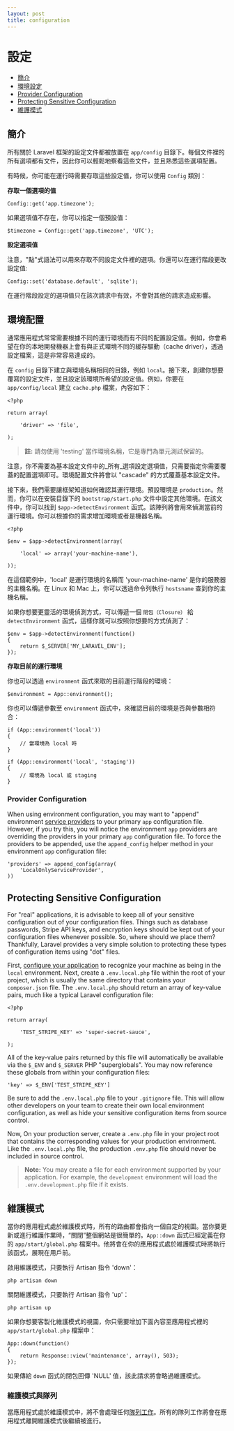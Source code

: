 ```yaml
---
layout: post
title: configuration
---
```

# 設定

- [簡介](#introduction)
- [環境設定](#environment-configuration)
- [Provider Configuration](#provider-configuration)
- [Protecting Sensitive Configuration](#protecting-sensitive-configuration)
- [維護模式](#maintenance-mode)

<a name="introduction"></a>
## 簡介

所有關於 Laravel 框架的設定文件都被放置在 `app/config` 目錄下。每個文件裡的所有選項都有文件，因此你可以輕鬆地察看這些文件，並且熟悉這些選項配置。

有時候，你可能在運行時需要存取這些設定值，你可以使用 `Config` 類別：

**存取一個選項的值**

	Config::get('app.timezone');

如果選項值不存在，你可以指定一個預設值：

	$timezone = Config::get('app.timezone', 'UTC');


**設定選項值**

注意，"點"式語法可以用來存取不同設定文件裡的選項。你還可以在運行階段更改設定值:

	Config::set('database.default', 'sqlite');

在運行階段設定的選項值只在該次請求中有效，不會對其他的請求造成影響。

<a name="environment-configuration"></a>
## 環境配置

通常應用程式常常需要根據不同的運行環境而有不同的配置設定值。例如，你會希望在你的本地開發機器上會有與正式環境不同的緩存驅動（cache driver），透過設定檔案，這是非常容易達成的。

在 `config` 目錄下建立與環境名稱相同的目錄，例如 `local`。接下來，創建你想要覆寫的設定文件，並且設定該環境所希望的設定值。例如，你要在 `app/config/local` 建立 `cache.php` 檔案，內容如下：

	<?php

	return array(

		'driver' => 'file',

	);

> **註:** 請勿使用 'testing' 當作環境名稱，它是專門為單元測試保留的。

注意，你不需要為基本設定文件中的_所有_選項設定選項值，只需要指定你需要覆蓋的配置選項即可。環境配置文件將會以 "cascade" 的方式覆蓋基本設定文件。

接下來，我們需要讓框架知道如何確認其運行環境。預設環境是 `production`。然而，你可以在安裝目錄下的 `bootstrap/start.php` 文件中設定其他環境。在該文件中，你可以找到 `$app->detectEnvironment` 函式。該陣列將會用來偵測當前的運行環境。你可以根據你的需求增加環境或者是機器名稱。

    <?php

    $env = $app->detectEnvironment(array(

        'local' => array('your-machine-name'),

    ));

在這個範例中，'local' 是運行環境的名稱而 'your-machine-name' 是你的服務器的主機名稱。在 Linux 和 Mac 上，你可以透過命令列執行 `hostsname` 查到你的主機名稱。

如果你想要更靈活的環境偵測方式，可以傳遞一個 `閉包（Closure）` 給 `detectEnvironment` 函式，這樣你就可以按照你想要的方式偵測了：

	$env = $app->detectEnvironment(function()
	{
		return $_SERVER['MY_LARAVEL_ENV'];
	});

**存取目前的運行環境**

你也可以透過 `environment` 函式來取的目前運行階段的環境：

	$environment = App::environment();

你也可以傳遞參數至 `environment` 函式中，來確認目前的環境是否與參數相符合：

	if (App::environment('local'))
	{
		// 當環境為 local 時
	}

	if (App::environment('local', 'staging'))
	{
		// 環境為 local 或 staging
	}

<a name="provider-configuration"></a>
### Provider Configuration

When using environment configuration, you may want to "append" environment [service providers](/docs/ioc#service-providers) to your primary `app` configuration file. However, if you try this, you will notice the environment `app` providers are overriding the providers in your primary `app` configuration file. To force the providers to be appended, use the `append_config` helper method in your environment `app` configuration file:

	'providers' => append_config(array(
		'LocalOnlyServiceProvider',
	))

<a name="protecting-sensitive-configuration"></a>
## Protecting Sensitive Configuration

For "real" applications, it is advisable to keep all of your sensitive configuration out of your configuration files. Things such as database passwords, Stripe API keys, and encryption keys should be kept out of your configuration files whenever possible. So, where should we place them? Thankfully, Laravel provides a very simple solution to protecting these types of configuration items using "dot" files.

First, [configure your application](/docs/configuration#environment-configuration) to recognize your machine as being in the `local` environment. Next, create a `.env.local.php` file within the root of your project, which is usually the same directory that contains your `composer.json` file. The `.env.local.php` should return an array of key-value pairs, much like a typical Laravel configuration file:

	<?php

	return array(

		'TEST_STRIPE_KEY' => 'super-secret-sauce',

	);

All of the key-value pairs returned by this file will automatically be available via the `$_ENV` and `$_SERVER` PHP "superglobals". You may now reference these globals from within your configuration files:

	'key' => $_ENV['TEST_STRIPE_KEY']

Be sure to add the `.env.local.php` file to your `.gitignore` file. This will allow other developers on your team to create their own local environment configuration, as well as hide your sensitive configuration items from source control.

Now, On your production server, create a `.env.php` file in your project root that contains the corresponding values for your production environment. Like the `.env.local.php` file, the production `.env.php` file should never be included in source control.

> **Note:** You may create a file for each environment supported by your application. For example, the `development` environment will load the `.env.development.php` file if it exists.

<a name="maintenance-mode"></a>
## 維護模式

當你的應用程式處於維護模式時，所有的路由都會指向一個自定的視圖。當你要更新或進行維護作業時，“關閉”整個網站是很簡單的。`App::down` 函式已經定義在你的 `app/start/global.php` 檔案中。他將會在你的應用程式處於維護模式時將執行該函式，展現在用戶前。

啟用維護模式，只要執行 Artisan 指令 'down'：

	php artisan down

關閉維護模式，只要執行 Artisan 指令 'up'：

	php artisan up

如果你想要客製化維護模式的視圖，你只需要增加下面內容至應用程式裡的 `app/start/global.php` 檔案中：

	App::down(function()
	{
		return Response::view('maintenance', array(), 503);
	});

如果傳給 `down` 函式的閉包回傳 'NULL' 值，該此請求將會略過維護模式。

### 維護模式與隊列

當應用程式處於維護模式中，將不會處理任何[隊列工作](/docs/queues)。所有的隊列工作將會在應用程式離開維護模式後繼續被進行。
